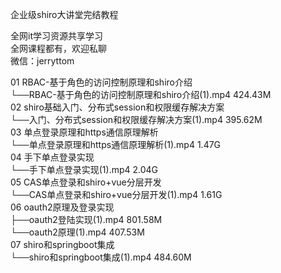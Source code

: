 企业级shiro大讲堂完结教程

全网it学习资源共享学习<br>全网课程都有，欢迎私聊<br>微信：jerryttom<br>

01 RBAC-基于角色的访问控制原理和shiro介绍<br> └──RBAC-基于角色的访问控制原理和shiro介绍(1).mp4 424.43M<br> 02 shiro基础入门、分布式session和权限缓存解决方案<br> └──入门、分布式session和权限缓存解决方案(1).mp4 395.62M<br> 03 单点登录原理和https通信原理解析<br> └──单点登录原理和https通信原理解析(1).mp4 1.47G<br> 04 手下单点登录实现<br> └──手下单点登录实现(1).mp4 2.04G<br> 05 CAS单点登录和shiro+vue分层开发<br> └──CAS单点登录和shiro+vue分层开发(1).mp4 1.61G<br> 06 oauth2原理及登录实现<br> ├──oauth2登陆实现(1).mp4 801.58M<br> └──oauth2原理(1).mp4 407.53M<br> 07 shiro和springboot集成<br> └──shiro和springboot集成(1).mp4 484.60M